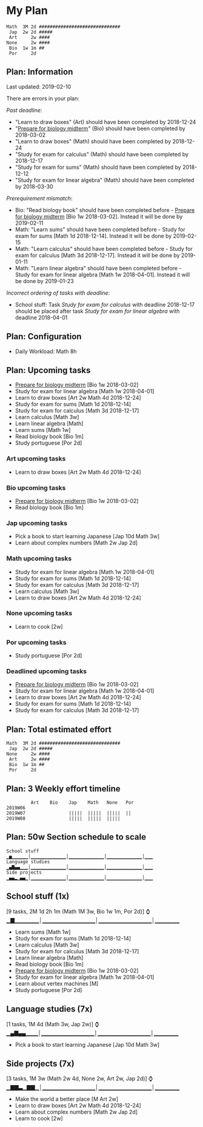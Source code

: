 # My Plan

```
Math  3M 2d ##############################
 Jap  2w 2d #####
 Art     2w ####
None     2w ####
 Bio  1w 1m ##
 Por     2d 
```

## Plan: Information

Last updated: 2019-02-10

There are errors in your plan:

*Past deadline*:
- "Learn to draw boxes" (Art) should have been completed by 2018-12-24
- "[Prepare for biology midterm](https://trello.com/c/oaf76ars/23-prepare-for-biology-midterm)" (Bio) should have been completed by 2018-03-02
- "Learn to draw boxes" (Math) should have been completed by 2018-12-24
- "Study for exam for calculus" (Math) should have been completed by 2018-12-17
- "Study for exam for sums" (Math) should have been completed by 2018-12-12
- "Study for exam for linear algebra" (Math) should have been completed by 2018-03-30

*Prerequirement mismatch*:
- Bio: "Read biology book" should have been completed before - [Prepare for biology midterm](https://trello.com/c/oaf76ars/23-prepare-for-biology-midterm) [Bio 1w 2018-03-02]. Instead it will be done by 2019-02-11
- Math: "Learn sums" should have been completed before - Study for exam for sums [Math 1d 2018-12-14]. Instead it will be done by 2019-02-15
- Math: "Learn calculus" should have been completed before - Study for exam for calculus [Math 3d 2018-12-17]. Instead it will be done by 2019-01-11
- Math: "Learn linear algebra" should have been completed before - Study for exam for linear algebra [Math 1w 2018-04-01]. Instead it will be done by 2019-01-23

*Incorrect ordering of tasks with deadline*:
- School stuff: Task *Study for exam for calculus* with deadline 2018-12-17 should be placed after task *Study for exam for linear algebra* with deadline 2018-04-01 

## Plan: Configuration

- Daily Workload: Math 8h

## Plan: Upcoming tasks

- [Prepare for biology midterm](https://trello.com/c/oaf76ars/23-prepare-for-biology-midterm) [Bio 1w 2018-03-02]
- Study for exam for linear algebra [Math 1w 2018-04-01]
- Learn to draw boxes [Art 2w Math 4d 2018-12-24]
- Study for exam for sums [Math 1d 2018-12-14]
- Study for exam for calculus [Math 3d 2018-12-17]
- Learn calculus [Math 3w]
- Learn linear algebra [Math]
- Learn sums [Math 1w]
- Read biology book [Bio 1m]
- Study portuguese [Por 2d]

### Art upcoming tasks

- Learn to draw boxes [Art 2w Math 4d 2018-12-24]

### Bio upcoming tasks

- [Prepare for biology midterm](https://trello.com/c/oaf76ars/23-prepare-for-biology-midterm) [Bio 1w 2018-03-02]
- Read biology book [Bio 1m]

### Jap upcoming tasks

- Pick a book to start learning Japanese [Jap 10d Math 3w]
- Learn about complex numbers [Math 2w Jap 2d]

### Math upcoming tasks

- Study for exam for linear algebra [Math 1w 2018-04-01]
- Study for exam for sums [Math 1d 2018-12-14]
- Study for exam for calculus [Math 3d 2018-12-17]
- Learn calculus [Math 3w]
- Learn to draw boxes [Art 2w Math 4d 2018-12-24]

### None upcoming tasks

- Learn to cook [2w]

### Por upcoming tasks

- Study portuguese [Por 2d]

### Deadlined upcoming tasks

- [Prepare for biology midterm](https://trello.com/c/oaf76ars/23-prepare-for-biology-midterm) [Bio 1w 2018-03-02]
- Study for exam for linear algebra [Math 1w 2018-04-01]
- Learn to draw boxes [Art 2w Math 4d 2018-12-24]
- Study for exam for sums [Math 1d 2018-12-14]
- Study for exam for calculus [Math 3d 2018-12-17]

## Plan: Total estimated effort

```
Math  3M 2d ##############################
 Jap  2w 2d #####
None     2w ####
 Art     2w ####
 Bio  1w 1m ##
 Por     2d 
```

## Plan: 3 Weekly effort timeline

```
         Art    Bio    Jap    Math   None   Por    
2019W06                                            
2019W07                |||||  |||||  |||||  ||     
2019W08                |||||  |||||  |||||         
```

## Plan: 50w Section schedule to scale

```
School stuff          ▁▅▁▁▁▁▁▁│▁▁▁▁▁▁▁▁▁▁▁▁▁│▁▁▁▁▁▁▁▁▁▁▁▁▁│▁▁▁▁▁▁▁▁▁▁▁▁▁│▁▁▁
Language studies      ▁▄▇▄▄▁▁▁│▁▁▁▁▁▁▁▁▁▁▁▁▁│▁▁▁▁▁▁▁▁▁▁▁▁▁│▁▁▁▁▁▁▁▁▁▁▁▁▁│▁▁▁
Side projects         ▁▄▄▂▁▄▄▁│▁▁▁▁▁▁▁▁▁▁▁▁▁│▁▁▁▁▁▁▁▁▁▁▁▁▁│▁▁▁▁▁▁▁▁▁▁▁▁▁│▁▁▁
```

## School stuff (1x)
[9 tasks, 2M 1d 2h 1m (Math 1M 3w, Bio 1w 1m, Por 2d)]
⌚▁▇▁▁▁▁▁▁│▁▁▁▁▁▁▁▁▁▁▁▁▁│▁▁▁▁▁▁▁▁▁▁▁▁▁│▁▁▁▁▁▁

- Learn sums [Math 1w]
- Study for exam for sums [Math 1d 2018-12-14]
- Learn calculus [Math 3w]
- Study for exam for calculus [Math 3d 2018-12-17]
- Learn linear algebra [Math]
- Read biology book [Bio 1m]
- [Prepare for biology midterm](https://trello.com/c/oaf76ars/23-prepare-for-biology-midterm) [Bio 1w 2018-03-02]
- Study for exam for linear algebra [Math 1w 2018-04-01]
- Learn about vertex machines [M]
- Study portuguese [Por 2d]

## Language studies (7x)
[1 tasks, 1M 4d (Math 3w, Jap 2w)]
⌚▁▄▇▄▄▁▁▁│▁▁▁▁▁▁▁▁▁▁▁▁▁│▁▁▁▁▁▁▁▁▁▁▁▁▁│▁▁▁▁▁▁

- Pick a book to start learning Japanese [Jap 10d Math 3w]

## Side projects (7x)
[3 tasks, 1M 3w (Math 2w 4d, None 2w, Art 2w, Jap 2d)]
⌚▁▇▇▃▁▇▇▁│▁▁▁▁▁▁▁▁▁▁▁▁▁│▁▁▁▁▁▁▁▁▁▁▁▁▁│▁▁▁▁▁▁

- Make the world a better place [M Art 2w]
- Learn to draw boxes [Art 2w Math 4d 2018-12-24]
- Learn about complex numbers [Math 2w Jap 2d]
- Learn to cook [2w]
